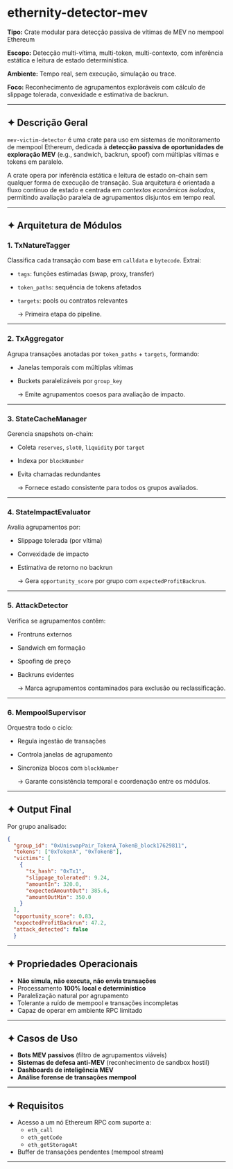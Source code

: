 # ethernity-detector-mev

**Tipo:** Crate modular para detecção passiva de vítimas de MEV no mempool Ethereum

**Escopo:** Detecção multi-vítima, multi-token, multi-contexto, com inferência estática e leitura de estado determinística.

**Ambiente:** Tempo real, sem execução, simulação ou trace.

**Foco:** Reconhecimento de agrupamentos exploráveis com cálculo de slippage tolerada, convexidade e estimativa de backrun.

---

## ✦ Descrição Geral

`mev-victim-detector` é uma crate para uso em sistemas de monitoramento de mempool Ethereum, dedicada à **detecção passiva de oportunidades de exploração MEV** (e.g., sandwich, backrun, spoof) com múltiplas vítimas e tokens em paralelo.

A crate opera por inferência estática e leitura de estado on-chain sem qualquer forma de execução de transação. Sua arquitetura é orientada a fluxo contínuo de estado e centrada em *contextos econômicos isolados*, permitindo avaliação paralela de agrupamentos disjuntos em tempo real.

---

## ✦ Arquitetura de Módulos

### 1. **TxNatureTagger**

Classifica cada transação com base em `calldata` e `bytecode`. Extrai:

- `tags`: funções estimadas (swap, proxy, transfer)
- `token_paths`: sequência de tokens afetados
- `targets`: pools ou contratos relevantes

  → Primeira etapa do pipeline.


---

### 2. **TxAggregator**

Agrupa transações anotadas por `token_paths` + `targets`, formando:

- Janelas temporais com múltiplas vítimas
- Buckets paralelizáveis por `group_key`

  → Emite agrupamentos coesos para avaliação de impacto.


---

### 3. **StateCacheManager**

Gerencia snapshots on-chain:

- Coleta `reserves`, `slot0`, `liquidity` por `target`
- Indexa por `blockNumber`
- Evita chamadas redundantes

  → Fornece estado consistente para todos os grupos avaliados.


---

### 4. **StateImpactEvaluator**

Avalia agrupamentos por:

- Slippage tolerada (por vítima)
- Convexidade de impacto
- Estimativa de retorno no backrun

  → Gera `opportunity_score` por grupo com `expectedProfitBackrun`.


---

### 5. **AttackDetector**

Verifica se agrupamentos contêm:

- Frontruns externos
- Sandwich em formação
- Spoofing de preço
- Backruns evidentes

  → Marca agrupamentos contaminados para exclusão ou reclassificação.


---

### 6. **MempoolSupervisor**

Orquestra todo o ciclo:

- Regula ingestão de transações
- Controla janelas de agrupamento
- Sincroniza blocos com `blockNumber`

  → Garante consistência temporal e coordenação entre os módulos.


---

## ✦ Output Final

Por grupo analisado:

```json
{
  "group_id": "0xUniswapPair_TokenA_TokenB_block17629811",
  "tokens": ["0xTokenA", "0xTokenB"],
  "victims": [
    {
      "tx_hash": "0xTx1",
      "slippage_tolerated": 9.24,
      "amountIn": 320.0,
      "expectedAmountOut": 385.6,
      "amountOutMin": 350.0
    }
  ],
  "opportunity_score": 0.83,
  "expectedProfitBackrun": 47.2,
  "attack_detected": false
  }
```

---

## ✦ Propriedades Operacionais

- **Não simula, não executa, não envia transações**
- Processamento **100% local e determinístico**
- Paralelização natural por agrupamento
- Tolerante a ruído de mempool e transações incompletas
- Capaz de operar em ambiente RPC limitado

---

## ✦ Casos de Uso

- **Bots MEV passivos** (filtro de agrupamentos viáveis)
- **Sistemas de defesa anti-MEV** (reconhecimento de sandbox hostil)
- **Dashboards de inteligência MEV**
- **Análise forense de transações mempool**

---

## ✦ Requisitos

- Acesso a um nó Ethereum RPC com suporte a:
    - `eth_call`
    - `eth_getCode`
    - `eth_getStorageAt`
- Buffer de transações pendentes (mempool stream)

---